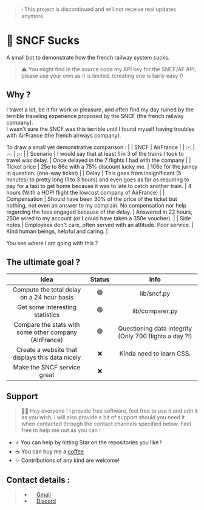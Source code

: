 > :information_source: This project is discontinued and will not receive real updates anymore.

# :robot: SNCF Sucks

A small bot to demonstrate how the french railway system sucks.

> :warning: You might find in the source code my API key for the SNCF/AF API, please use your own as it is limited. (creating one is fairly easy !)

## Why ?

I travel a lot, be it for work or pleasure, and often find my day ruined by the terrible traveling experience proposed by the SNCF (the french railway company).  
I wasn't sure the SNCF was this terrible until I found myself having troubles with AirFrance (the french airways company).

To draw a small yet demonstrative comparison :
| | SNCF | AirFrance |
| :-: | :-: | :-: |
| Scenario | I would say that at least 1 in 3 of the trains I took to travel was delay. | Once delayed in the 7 flights I had with the company |
| Ticket price | 25e to 86e with a 75% discount lucky me. | 106e for the jurney in question. (one-way ticket) |
| Delay | This goes from insignificant (5 minutes) to pretty long (1 to 3 hours) and even goes as far as requiring to pay for a taxi to get home because it was to late to catch another train. | 4 hours (With a HOP! flight the lowcost company of AirFrance) |
| Compensation | Should have been 30% of the price of the ticket but nothing, not even an answer to my complain. No compensation nor help regarding the fees engaged because of the delay. | Answered in 22 hours, 250e wired to my account (or I could have taken a 350e voucher). |
| Side notes | Employees don't care, often served with an attitude. Poor service. | Kind human beings, helpful and caring. |

You see where I am going with this ?

## The ultimate goal ?

| Idea | Status | Info |
| :-: | :-: | :-: |
| Compute the total delay on a 24 hour basis | :green_circle: | lib/sncf.py |
| Get some interesting statistics | :green_circle: | lib/comparer.py |
| Compare the stats with some other company (AirFrance) | :green_circle: | Questioning data integrity (Only 700 flights a day ?!) |
| Create a website that displays this data nicely | :x: | Kinda need to learn CSS. |
| Make the SNCF service great | :x: | |

## Support

> 👋🏼 Hey everyone ! I provide free software, feel free to use it and edit it as you wish. I will also provide a bit of support should you need it when contacted through the contact channels specified below. Feel free to help me out as you can !

- ⭐️ You can help by hitting Star on the repositories you like !
- ☕️ You can buy me a [coffee](https://www.paypal.com/paypalme/AReppelin)
- ✨ Contributions of any kind are welcome!


## Contact details :


> - <img href="mailto:gavrochebackups@gmail.com" src="https://upload.wikimedia.org/wikipedia/commons/thumb/7/7e/Gmail_icon_%282020%29.svg/2560px-Gmail_icon_%282020%29.svg.png" height="12"> [Gmail](mailto:gavrochebackups@gmail.com)
> - <img href="https://discordapp.com/users/Gavroche#2871" src="https://discord.com/assets/847541504914fd33810e70a0ea73177e.ico" height="12"> [Discord](https://discordapp.com/users/Gavroche#2871)
